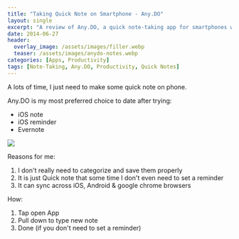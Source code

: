```yaml
---
title: "Taking Quick Note on Smartphone - Any.DO"
layout: single
excerpt: "A review of Any.DO, a quick note-taking app for smartphones with cross-platform syncing."
date: 2014-06-27
header:
  overlay_image: /assets/images/filler.webp
  teaser: /assets/images/anydo-notes.webp
categories: [Apps, Productivity]
tags: [Note-Taking, Any.DO, Productivity, Quick Notes]
---
```


A lots of time, I just need to make some quick note on phone.  

  

Any.DO is my most preferred choice to date after trying:  

  

* iOS note
* iOS reminder
* Evernote

[![](https://blogger.googleusercontent.com/img/b/R29vZ2xl/AVvXsEh5NQixnIBwoRzi9m1ceVZ8WuI_f8rCpBwGUM_7HN6ytM1Uj8Y9P6GPZuI2uriWYVVwK85EbVnWyqeXv93LFPQVAEEptxoQmOL0wofiN9zdPFIAFfDwUCg9oEPousNjpN5ydREB8c9ryFo/s1600/Screen+Shot+2014-06-27+at+2.48.43+PM.png)](https://blogger.googleusercontent.com/img/b/R29vZ2xl/AVvXsEh5NQixnIBwoRzi9m1ceVZ8WuI_f8rCpBwGUM_7HN6ytM1Uj8Y9P6GPZuI2uriWYVVwK85EbVnWyqeXv93LFPQVAEEptxoQmOL0wofiN9zdPFIAFfDwUCg9oEPousNjpN5ydREB8c9ryFo/s1600/Screen+Shot+2014-06-27+at+2.48.43+PM.png)
  

  

Reasons for me:

1. I don't really need to categorize and save them properly
2. It is just Quick note that some time I don't even need to set a reminder
3. It can sync across iOS, Android & google chrome browsers

How:

1. Tap open App
2. Pull down to type new note
3. Done (if you don't need to set a reminder)


